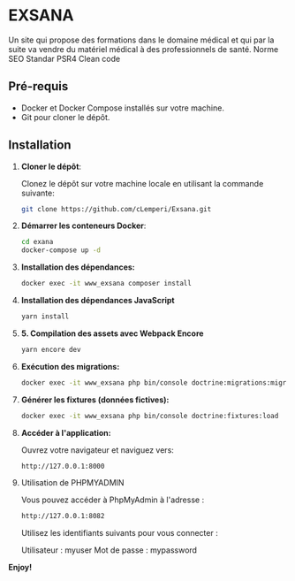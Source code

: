 # EXSANA

Un site qui propose des formations dans le domaine médical et qui par la suite va vendre du matériel médical à des professionnels de santé.
Norme SEO
Standar PSR4
Clean code

## Pré-requis

- Docker et Docker Compose installés sur votre machine.
- Git pour cloner le dépôt.

## Installation

1. **Cloner le dépôt**:

   Clonez le dépôt sur votre machine locale en utilisant la commande suivante:

   ```bash
   git clone https://github.com/cLemperi/Exsana.git
   ```

2. **Démarrer les conteneurs Docker**:

    ```bash
    cd exana
    docker-compose up -d
    ```

3. **Installation des dépendances:**

    ```bash
    docker exec -it www_exsana composer install
    ```

4. **Installation des dépendances JavaScript**
    
    ```bash
    yarn install
    ```

5. **5. Compilation des assets avec Webpack Encore**
    
    ```bash
    yarn encore dev
    ```

6. **Exécution des migrations:**
    
    ```bash
    docker exec -it www_exsana php bin/console doctrine:migrations:migrate
    ```

7. **Générer les fixtures (données fictives):**

    ```bash
    docker exec -it www_exsana php bin/console doctrine:fixtures:load
    ```

8. **Accéder à l'application:**
    
    Ouvrez votre navigateur et naviguez vers:
    ```bash
    http://127.0.0.1:8000
    ```

9. Utilisation de PHPMYADMIN
    
    Vous pouvez accéder à PhpMyAdmin à l'adresse :
     ```bash
    http://127.0.0.1:8082
    ```

    Utilisez les identifiants suivants pour vous connecter :

    Utilisateur : myuser
    Mot de passe : mypassword   


**Enjoy!**

